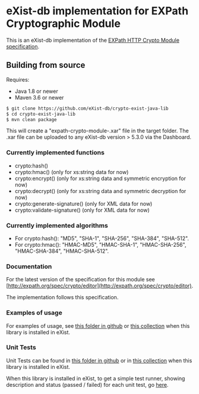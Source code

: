 # eXist-db implementation for EXPath Cryptographic Module

This is an eXist-db implementation of the [EXPath HTTP Crypto Module specification](http://expath.org/spec/crypto).
## Building from source

Requires:
* Java 1.8 or newer
* Maven 3.6 or newer

```bash
$ git clone https://github.com/eXist-db/crypto-exist-java-lib
$ cd crypto-exist-java-lib
$ mvn clean package
```

This will create a "expath-crypto-module-<version>.xar" file in the target folder. The .xar file can be uploaded to any eXist-db version > 5.3.0 via the Dashboard.  

### Currently implemented functions

*   crypto:hash()
*   crypto:hmac() (only for xs:string data for now)
*   crypto:encrypt() (only for xs:string data and symmetric encryption for now)
*   crypto:decrypt() (only for xs:string data and symmetric decryption for now)
*   crypto:generate-signature() (only for XML data for now)
*   crypto:validate-signature() (only for XML data for now)

### Currently implemented algorithms

*   For crypto:hash(): "MD5", "SHA-1", "SHA-256", "SHA-384", "SHA-512".
*   For crypto:hmac(): "HMAC-MD5", "HMAC-SHA-1", "HMAC-SHA-256", "HMAC-SHA-384", "HMAC-SHA-512".

### Documentation

For the latest version of the specification for this module see [http://expath.org/spec/crypto/editor](http://expath.org/spec/crypto/editor).

The implementation follows this specification.

### Examples of usage

For examples of usage, see [this folder in github](src/test/java/org/expath/exist/crypto/xquery/) or [this collection](/apps/expath-crypto/tests/unit-tests) when this library is installed in eXist.

### Unit Tests

Unit Tests can be found in [this folder in github](src/test/java/org/expath/exist/crypto/xquery/) or in [this collection](/apps/expath-crypto/tests/unit-tests) when this library is installed in eXist.

When this library is installed in eXist, to get a simple test runner, showing description and status (passed / failed) for each unit test, go [here](/apps/expath-crypto/tests/test-plan.xq).
